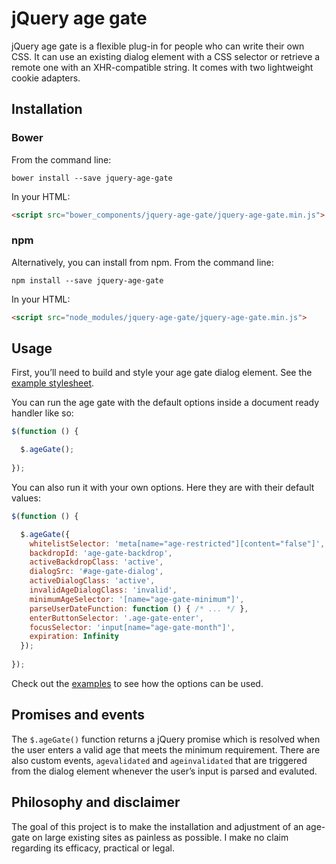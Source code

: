 # jQuery age gate

jQuery age gate is a flexible plug-in for people who can write their own CSS. It can use an existing dialog element with a CSS selector or retrieve a remote one with an XHR-compatible string. It comes with two lightweight cookie adapters.

## Installation

### Bower

From the command line:

```shell
bower install --save jquery-age-gate
```

In your HTML:

```html
<script src="bower_components/jquery-age-gate/jquery-age-gate.min.js">
```

### npm

Alternatively, you can install from npm. From the command line:

```shell
npm install --save jquery-age-gate
```

In your HTML:

```html
<script src="node_modules/jquery-age-gate/jquery-age-gate.min.js">
```

## Usage

First, you’ll need to build and style your age gate dialog element. See the [example stylesheet](examples/common.css).

You can run the age gate with the default options inside a document ready handler like so:

```javascript
$(function () {

  $.ageGate();
  
});
```

You can also run it with your own options. Here they are with their default values:

```javascript
$(function () {

  $.ageGate({
    whitelistSelector: 'meta[name="age-restricted"][content="false"]',
    backdropId: 'age-gate-backdrop',
    activeBackdropClass: 'active',
    dialogSrc: '#age-gate-dialog',
    activeDialogClass: 'active',
    invalidAgeDialogClass: 'invalid',
    minimumAgeSelector: '[name="age-gate-minimum"]',
    parseUserDateFunction: function () { /* ... */ },
    enterButtonSelector: '.age-gate-enter',
    focusSelector: 'input[name="age-gate-month"]',
    expiration: Infinity
  });
  
});
```

Check out the [examples](examples) to see how the options can be used.

## Promises and events

The `$.ageGate()` function returns a jQuery promise which is resolved when the user enters a valid age that meets the minimum requirement. There are also custom events, `agevalidated` and `ageinvalidated` that are triggered from the dialog element whenever the user’s input is parsed and evaluted.

## Philosophy and disclaimer

The goal of this project is to make the installation and adjustment of an age-gate on large existing sites as painless as possible. I make no claim regarding its efficacy, practical or legal.

